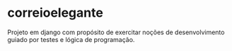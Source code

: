 # correioelegante
Projeto em django com propósito de exercitar noções de desenvolvimento guiado por testes e lógica de programação.
